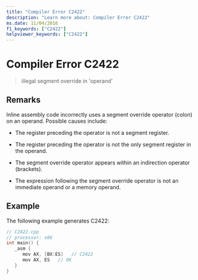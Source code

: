 ```yaml
---
title: "Compiler Error C2422"
description: "Learn more about: Compiler Error C2422"
ms.date: 11/04/2016
f1_keywords: ["C2422"]
helpviewer_keywords: ["C2422"]
---
```

# Compiler Error C2422

> illegal segment override in 'operand'

## Remarks

Inline assembly code incorrectly uses a segment override operator (colon) on an operand.  Possible causes include:

- The register preceding the operator is not a segment register.

- The register preceding the operator is not the only segment register in the operand.

- The segment override operator appears within an indirection operator (brackets).

- The expression following the segment override operator is not an immediate operand or a memory operand.

## Example

The following example generates C2422:

```cpp
// C2422.cpp
// processor: x86
int main() {
   _asm {
      mov AX, [BX:ES]   // C2422
      mov AX, ES   // OK
   }
}
```
